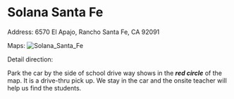 # Solana Santa Fe

Address: 6570 El Apajo, Rancho Santa Fe, CA 92091

Maps:
![Solana_Santa_Fe](Solana_Santa_Fe.jpg)

Detail direction:

Park the car by the side of school drive way shows in the ***red circle*** of the map. It is a drive-thru pick up. We stay in the car and the onsite teacher will help us find the students.